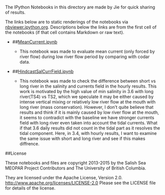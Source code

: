 The IPython Notebooks in this directory are made by Jie for
quick sharing of results.

The links below are to static renderings of the notebooks via
[nbviewer.ipython.org](http://nbviewer.ipython.org/).
Descriptions below the links are from the first cell of the notebooks
(if that cell contains Markdown or raw text).

* ##[MeanCurrent.ipynb](http://nbviewer.ipython.org/urls/bitbucket.org/salishsea/analysis/raw/tip/jie/surface_current/MeanCurrent.ipynb)  
    
    * This notebook was made to evaluate mean current (only forced by river flow) during low river flow period by comparing with codar data.  

* ##[HindcastSalCurrField.ipynb](http://nbviewer.ipython.org/urls/bitbucket.org/salishsea/analysis/raw/tip/jie/surface_current/HindcastSalCurrField.ipynb)  
    
    * This notebook was made to check the difference between short vs long river in the salinity and currents field in the hourly results. This work is motivated by the high value of min salinity in 3.6 with long river(TS4) vs TS2, which we speculate it may be either caused by intense vertical mixing or relatively low river flow at the mouth with long river (mass conservation). However, I don't quite believe that results and think if it is mainly caused by low river flow at the mouth, it seems to contradict with the baseline we have stronger currents field with long river even taken into account the tidal currents. What if that 3.6 daily results did not count in the tidal part as it resolves the tidal component. Here, in 3.4, with hourly results, I want to examine the same issue with short and long river and see if this makes diffrence.  


##License

These notebooks and files are copyright 2013-2015
by the Salish Sea MEOPAR Project Contributors
and The University of British Columbia.

They are licensed under the Apache License, Version 2.0.
http://www.apache.org/licenses/LICENSE-2.0
Please see the LICENSE file for details of the license.
